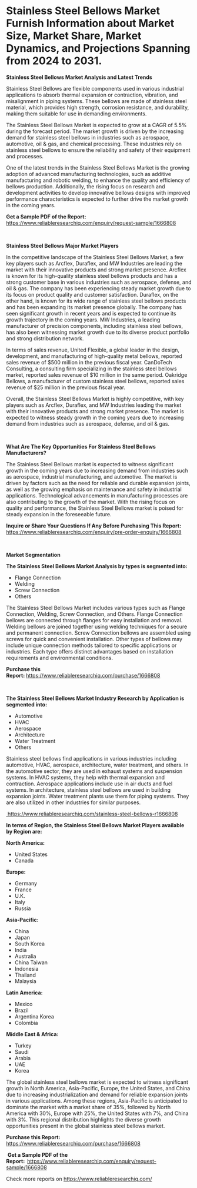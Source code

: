 <p><h1>Stainless Steel Bellows Market Furnish Information about Market Size, Market Share, Market Dynamics, and Projections Spanning from 2024 to 2031.</h1></p><p><strong>Stainless Steel Bellows Market Analysis and Latest Trends</strong></p>
<p><p>Stainless Steel Bellows are flexible components used in various industrial applications to absorb thermal expansion or contraction, vibration, and misalignment in piping systems. These bellows are made of stainless steel material, which provides high strength, corrosion resistance, and durability, making them suitable for use in demanding environments.</p><p>The Stainless Steel Bellows Market is expected to grow at a CAGR of 5.5% during the forecast period. The market growth is driven by the increasing demand for stainless steel bellows in industries such as aerospace, automotive, oil & gas, and chemical processing. These industries rely on stainless steel bellows to ensure the reliability and safety of their equipment and processes.</p><p>One of the latest trends in the Stainless Steel Bellows Market is the growing adoption of advanced manufacturing technologies, such as additive manufacturing and robotic welding, to enhance the quality and efficiency of bellows production. Additionally, the rising focus on research and development activities to develop innovative bellows designs with improved performance characteristics is expected to further drive the market growth in the coming years.</p></p>
<p><strong>Get a Sample PDF of the Report:&nbsp;</strong> <a href="https://www.reliableresearchiq.com/enquiry/request-sample/1666808">https://www.reliableresearchiq.com/enquiry/request-sample/1666808</a></p>
<p>&nbsp;</p>
<p><strong>Stainless Steel Bellows Major Market Players</strong></p>
<p><p>In the competitive landscape of the Stainless Steel Bellows Market, a few key players such as Arcflex, Duraflex, and MW Industries are leading the market with their innovative products and strong market presence. Arcflex is known for its high-quality stainless steel bellows products and has a strong customer base in various industries such as aerospace, defense, and oil & gas. The company has been experiencing steady market growth due to its focus on product quality and customer satisfaction. Duraflex, on the other hand, is known for its wide range of stainless steel bellows products and has been expanding its market presence globally. The company has seen significant growth in recent years and is expected to continue its growth trajectory in the coming years. MW Industries, a leading manufacturer of precision components, including stainless steel bellows, has also been witnessing market growth due to its diverse product portfolio and strong distribution network.</p><p>In terms of sales revenue, United Flexible, a global leader in the design, development, and manufacturing of high-quality metal bellows, reported sales revenue of $500 million in the previous fiscal year. CanDoTech Consulting, a consulting firm specializing in the stainless steel bellows market, reported sales revenue of $10 million in the same period. Oakridge Bellows, a manufacturer of custom stainless steel bellows, reported sales revenue of $25 million in the previous fiscal year.</p><p>Overall, the Stainless Steel Bellows Market is highly competitive, with key players such as Arcflex, Duraflex, and MW Industries leading the market with their innovative products and strong market presence. The market is expected to witness steady growth in the coming years due to increasing demand from industries such as aerospace, defense, and oil & gas.</p></p>
<p>&nbsp;</p>
<p><strong>What Are The Key Opportunities For Stainless Steel Bellows Manufacturers?</strong></p>
<p><p>The Stainless Steel Bellows market is expected to witness significant growth in the coming years due to increasing demand from industries such as aerospace, industrial manufacturing, and automotive. The market is driven by factors such as the need for reliable and durable expansion joints, as well as the growing emphasis on maintenance and safety in industrial applications. Technological advancements in manufacturing processes are also contributing to the growth of the market. With the rising focus on quality and performance, the Stainless Steel Bellows market is poised for steady expansion in the foreseeable future.</p></p>
<p><strong>Inquire or Share Your Questions If Any Before Purchasing This Report:</strong> <a href="https://www.reliableresearchiq.com/enquiry/pre-order-enquiry/1666808">https://www.reliableresearchiq.com/enquiry/pre-order-enquiry/1666808</a></p>
<p>&nbsp;</p>
<p><strong>Market Segmentation</strong></p>
<p><strong>The Stainless Steel Bellows Market Analysis by types is segmented into:</strong></p>
<p><ul><li>Flange Connection</li><li>Welding</li><li>Screw Connection</li><li>Others</li></ul></p>
<p><p>The Stainless Steel Bellows Market includes various types such as Flange Connection, Welding, Screw Connection, and Others. Flange Connection bellows are connected through flanges for easy installation and removal. Welding bellows are joined together using welding techniques for a secure and permanent connection. Screw Connection bellows are assembled using screws for quick and convenient installation. Other types of bellows may include unique connection methods tailored to specific applications or industries. Each type offers distinct advantages based on installation requirements and environmental conditions.</p></p>
<p><strong>Purchase this Report:&nbsp;</strong><a href="https://www.reliableresearchiq.com/purchase/1666808">https://www.reliableresearchiq.com/purchase/1666808</a></p>
<p>&nbsp;</p>
<p><strong>The Stainless Steel Bellows Market Industry Research by Application is segmented into:</strong></p>
<p><ul><li>Automotive</li><li>HVAC</li><li>Aerospace</li><li>Architecture</li><li>Water Treatment</li><li>Others</li></ul></p>
<p><p>Stainless steel bellows find applications in various industries including automotive, HVAC, aerospace, architecture, water treatment, and others. In the automotive sector, they are used in exhaust systems and suspension systems. In HVAC systems, they help with thermal expansion and contraction. Aerospace applications include use in air ducts and fuel systems. In architecture, stainless steel bellows are used in building expansion joints. Water treatment plants use them for piping systems. They are also utilized in other industries for similar purposes.</p></p>
<p><a href="https://www.reliableresearchiq.com/stainless-steel-bellows-r1666808">&nbsp;https://www.reliableresearchiq.com/stainless-steel-bellows-r1666808</a></p>
<p><strong>In terms of Region, the Stainless Steel Bellows Market Players available by Region are:</strong></p>
<p>
    <p> <strong> North America: </strong>
        <ul>
            <li>United States</li>
            <li>Canada</li>
        </ul>
        </p> 
    <p> <strong> Europe: </strong>
        <ul>
            <li>Germany</li>
            <li>France</li>
            <li>U.K.</li>
            <li>Italy</li>
            <li>Russia</li>
        </ul>
        </p> 
    <p> <strong> Asia-Pacific: </strong>
        <ul>
            <li>China</li>
            <li>Japan</li>
            <li>South Korea</li>
            <li>India</li>
            <li>Australia</li>
            <li>China Taiwan</li>
            <li>Indonesia</li>
            <li>Thailand</li>
            <li>Malaysia</li>
        </ul>
        </p> 
    <p> <strong> Latin America: </strong>
        <ul>
            <li>Mexico</li>
            <li>Brazil</li>
            <li>Argentina Korea</li>
            <li>Colombia</li>
        </ul>
        </p> 
    <p> <strong> Middle East & Africa: </strong>
        <ul>
            <li>Turkey</li>
            <li>Saudi</li>
            <li>Arabia</li>
            <li>UAE</li>
            <li>Korea</li>
        </ul>
    </p>
    </p>
<p><p>The global stainless steel bellows market is expected to witness significant growth in North America, Asia-Pacific, Europe, the United States, and China due to increasing industrialization and demand for reliable expansion joints in various applications. Among these regions, Asia-Pacific is anticipated to dominate the market with a market share of 35%, followed by North America with 30%, Europe with 25%, the United States with 7%, and China with 3%. This regional distribution highlights the diverse growth opportunities present in the global stainless steel bellows market.</p></p>
<p><strong>Purchase this Report: </strong><a href="https://www.reliableresearchiq.com/purchase/1666808">https://www.reliableresearchiq.com/purchase/1666808</a></p>
<p>&nbsp;<strong>Get a Sample PDF of the Report:&nbsp;&nbsp;</strong><a href="https://www.reliableresearchiq.com/enquiry/request-sample/1666808">https://www.reliableresearchiq.com/enquiry/request-sample/1666808</a></p>
<p><strong></strong></p>
<p>Check more reports on <a href="https://www.reliableresearchiq.com/">https://www.reliableresearchiq.com/</a></p>